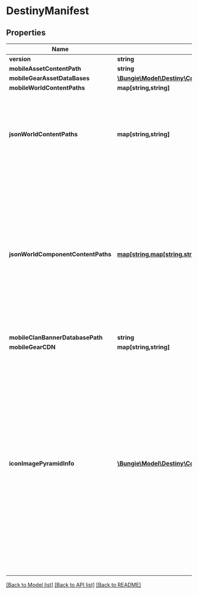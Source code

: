 # DestinyManifest

## Properties
Name | Type | Description | Notes
------------ | ------------- | ------------- | -------------
**version** | **string** |  | [optional] 
**mobileAssetContentPath** | **string** |  | [optional] 
**mobileGearAssetDataBases** | [**\Bungie\Model\Destiny\Config\GearAssetDataBaseDefinition[]**](GearAssetDataBaseDefinition.md) |  | [optional] 
**mobileWorldContentPaths** | **map[string,string]** |  | [optional] 
**jsonWorldContentPaths** | **map[string,string]** | This points to the generated JSON that contains all the Definitions. Each key is a locale. The value is a path to the aggregated world definitions (warning: large file!) | [optional] 
**jsonWorldComponentContentPaths** | [**map[string,map[string,string]]**](map.md) | This points to the generated JSON that contains all the Definitions. Each key is a locale. The value is a dictionary, where the key is a definition type by name, and the value is the path to the file for that definition. WARNING: This is unsafe and subject to change - do not depend on data in these files staying around long-term. | [optional] 
**mobileClanBannerDatabasePath** | **string** |  | [optional] 
**mobileGearCDN** | **map[string,string]** |  | [optional] 
**iconImagePyramidInfo** | [**\Bungie\Model\Destiny\Config\ImagePyramidEntry[]**](ImagePyramidEntry.md) | Information about the \&quot;Image Pyramid\&quot; for Destiny icons. Where possible, we create smaller versions of Destiny icons. These are found as subfolders under the location of the \&quot;original/full size\&quot; Destiny images, with the same file name and extension as the original image itself. (this lets us avoid sending largely redundant path info with every entity, at the expense of the smaller versions of the image being less discoverable) | [optional] 

[[Back to Model list]](../README.md#documentation-for-models) [[Back to API list]](../README.md#documentation-for-api-endpoints) [[Back to README]](../README.md)


